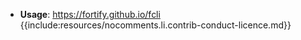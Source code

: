 * **Usage**: https://fortify.github.io/fcli
{{include:resources/nocomments.li.contrib-conduct-licence.md}}